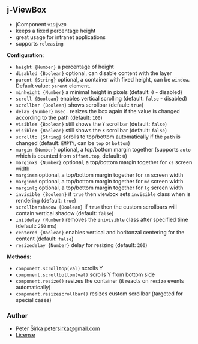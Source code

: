 ## j-ViewBox

- jComponent `v19|v20`
- keeps a fixed percentage height
- great usage for intranet applications
- supports `releasing`

__Configuration__:

- `height {Number}` a percentage of height
- `disabled {Boolean}` optional, can disable content with the layer
- `parent {String}` optional, a container with fixed height, can be `window`. Default value: `parent` element.
- `minheight {Number}` a minimal height in pixels (default: `0` - disabled)
- `scroll {Boolean}` enables vertical scrolling (default: `false` - disabled)
- `scrollbar {Boolean}` shows scrollbar (default: `true`)
- `delay {Number}` `msec.` resizes the box again if the value is changed according to the path (default: `100`)
- `visibleY {Boolean}` still shows the `Y` scrollbar (default: `false`)
- `visibleX {Boolean}` still shows the `X` scrollbar (default: `false`)
- `scrollto {String}` scrolls to top/bottom automatically if the `path` is changed (default: `EMPTY`, can be `top` or `bottom`)
- `margin {Number}` optional, a top/bottom margin together (supports `auto` which is counted from `offset.top`, default: `0`)
- `marginxs {Number}` optional, a top/bottom margin together for `xs` screen width
- `marginsm` optional, a top/bottom margin together for `sm` screen width
- `marginmd` optional, a top/bottom margin together for `md` screen width
- `marginlg` optional, a top/bottom margin together for `lg` screen width
- `invisible {Boolean}` if `true` then viewbox sets `invisible` class when is rendering (default: `true`)
- `scrollbarshadow {Boolean}` if `true` then the custom scrollbars will contain vertical shadow (default: `false`)
- `initdelay {Number}` removes the `inivisible` class after specified time (default: `250` ms)
- `centered {Boolean}` enables vertical and horitonzal centering for the content (default: `false`)
- `resizedelay {Number}` delay for resizing (default: `200`)

__Methods__:

- `component.scrolltop(val)` scrolls Y
- `component.scrollbottom(val)` scrolls Y from bottom side
- `component.resize()` resizes the container (it reacts on `resize` events automatically)
- `component.resizescrollbar()` resizes custom scrollbar (targeted for special cases)

### Author

- Peter Širka <petersirka@gmail.com>
- [License](https://www.totaljs.com/license/)
